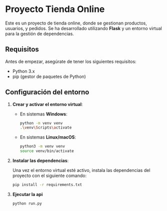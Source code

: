 # Proyecto Tienda Online

Este es un proyecto de tienda online, donde se gestionan productos, usuarios, y pedidos. Se ha desarrollado utilizando **Flask** y un entorno virtual para la gestión de dependencias.

## Requisitos

Antes de empezar, asegúrate de tener los siguientes requisitos:

- Python 3.x
- pip (gestor de paquetes de Python)

## Configuración del entorno

1. **Crear y activar el entorno virtual**:

   - En sistemas **Windows**:
     ```bash
     python -m venv venv
     .\venv\Scripts\activate
     ```

   - En sistemas **Linux/macOS**:
     ```bash
     python3 -m venv venv
     source venv/bin/activate
     ```

2. **Instalar las dependencias**:

   Una vez el entorno virtual esté activo, instala las dependencias del proyecto con el siguiente comando:

   ```bash
   pip install -r requirements.txt
   ```
3. **Ejecutar la api**
	```bash
	python run.py
	```
	
